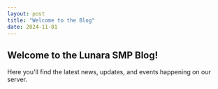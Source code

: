 ```yaml
---
layout: post
title: "Welcome to the Blog"
date: 2024-11-01
---
```


<h2>Welcome to the Lunara SMP Blog!</h2>
<p>Here you'll find the latest news, updates, and events happening on our server.</p>
